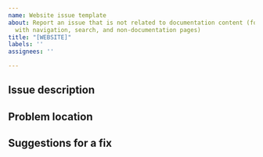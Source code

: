 ```yaml
---
name: Website issue template
about: Report an issue that is not related to documentation content (for example,  issues
  with navigation, search, and non-documentation pages)
title: "[WEBSITE]"
labels: ''
assignees: ''

---
```


<!--This project is for documentation content and documentation website issues only. For product questions or issues, visit Axway Support at https://support.axway.com-->

## Issue description

<!--Describe the problem that you found.-->

## Problem location

<!--Give the URL of the page or section that contains the problem.-->

## Suggestions for a fix

<!--If you have specific ideas about how we can fix this, let us know. -->
